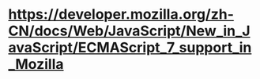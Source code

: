 # https://developer.mozilla.org/zh-CN/docs/Web/JavaScript/New_in_JavaScript/ECMAScript_7_support_in_Mozilla
